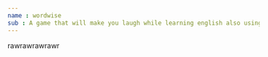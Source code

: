 ```yaml
---
name : wordwise
sub : A game that will make you laugh while learning english also using voice recognition
---
```


rawrawrawrawr